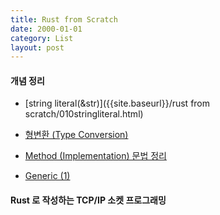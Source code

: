 ```yaml
---
title: Rust from Scratch
date: 2000-01-01
category: List
layout: post
---
```


#### 개념 정리

 * [string literal(&str)]({{site.baseurl}}/rust from scratch/010stringliteral.html)

 * [형변환 (Type Conversion)]({{site.baseurl}}/rust%20from%20scratch/020casting.html)

 * [Method (Implementation) 문법 정리]({{site.baseurl}}/rust%20from%20scratch/0280methods.html)

 * [Generic (1)]({{site.baseurl}}/rust%20from%20scratch/030generic1.html)

#### Rust 로 작성하는 TCP/IP 소켓 프로그래밍
